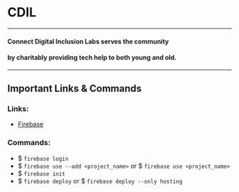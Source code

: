 # CDIL
___
#### Connect Digital Inclusion Labs serves the community 
#### by charitably providing tech help to both young and old. 
___

## Important Links & Commands

### Links:

* [Firebase](https://console.firebase.google.com/u/0/project/connect-digital-inclusion-labs/hosting/sites) 

### Commands: 

* $ `firebase login`
* $ `firebase use --add <project_name>` 
or $ `firebase use <project_name>` 
* $ `firebase init`
* $ `firebase deploy` or $ `firebase deploy --only hosting`